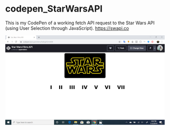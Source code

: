 # codepen_StarWarsAPI
This is my CodePen of a working fetch API request to the Star Wars API (using User Selection through JavaScript).
https://swapi.co

![alt text](https://github.com/superskiers/codepen_StarWarsAPI/blob/master/screenshot1.jpg?raw=true)

